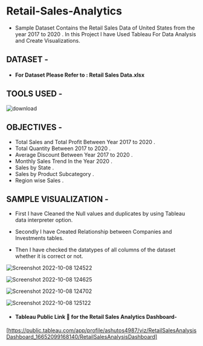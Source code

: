 # Retail-Sales-Analytics

* Sample Dataset Contains the Retail Sales Data of United States from the year 2017 to 2020 . In this Project I have Used Tableau For Data Analysis and Create Visualizations.


## DATASET -

* #### For Dataset Please Refer to : Retail Sales Data.xlsx


## TOOLS USED - 

  ![download](https://user-images.githubusercontent.com/111995863/194266789-c26badc9-68db-4735-a31c-7e98749ab3c6.jpg)
            

## OBJECTIVES - 

* Total Sales and Total Profit Between Year 2017 to 2020 .
* Total Quantity Between 2017 to 2020 .
* Average Discount Between Year 2017 to 2020 .
* Monthly Sales Trend In the Year 2020 .
* Sales by State .
* Sales by Product Subcategory .
* Region wise Sales .


## SAMPLE VISUALIZATION - 


* First I have Cleaned the Null values and duplicates by using Tableau data interpreter option.

* Secondly I have Created Relationship between Companies and Investments tables.

* Then I have checked the datatypes of all columns of the dataset whether it is correct or not.

 
![Screenshot 2022-10-08 124522](https://user-images.githubusercontent.com/111995863/194695668-78f4086e-923a-4da3-a463-d90c5bd5d816.png)

![Screenshot 2022-10-08 124625](https://user-images.githubusercontent.com/111995863/194695671-1ae369c4-ed29-4c3b-9e80-ad5424de3dec.png)

![Screenshot 2022-10-08 124702](https://user-images.githubusercontent.com/111995863/194695675-516591ce-6676-430b-8196-35fb8bbb3097.png)

![Screenshot 2022-10-08 125122](https://user-images.githubusercontent.com/111995863/194695679-40d4656c-4f57-499b-bc4c-d2cba0b455f8.png)





 * #### Tableau Public Link 🔗 for the Retail Sales Analytics Dashboard- 
 [https://public.tableau.com/app/profile/ashutos4987/viz/RetailSalesAnalysisDashboard_16652099168140/RetailSalesAnalysisDashboard]
